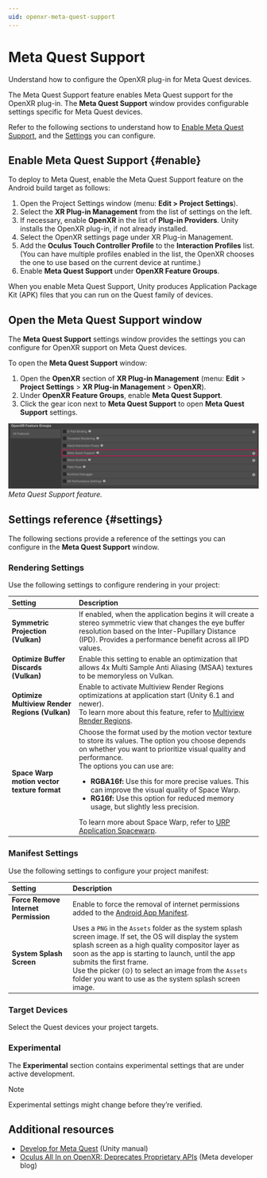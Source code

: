 ```yaml
---
uid: openxr-meta-quest-support
---
```

# Meta Quest Support

Understand how to configure the OpenXR plug-in for Meta Quest devices.

The Meta Quest Support feature enables Meta Quest support for the OpenXR plug-in. The **Meta Quest Support** window provides configurable settings specific for Meta Quest devices.

Refer to the following sections to understand how to [Enable Meta Quest Support](#Enable-support), and the [Settings](#settings) you can configure.

## Enable Meta Quest Support {#enable}

To deploy to Meta Quest, enable the Meta Quest Support feature on the Android build target as follows:

1. Open the Project Settings window (menu: **Edit > Project Settings**).
2. Select the **XR Plug-in Management** from the list of settings on the left.
3. If necessary, enable **OpenXR** in the list of **Plug-in Providers**. Unity installs the OpenXR plug-in, if not already installed.
4. Select the OpenXR settings page under XR Plug-in Management.
5. Add the **Oculus Touch Controller Profile** to the **Interaction Profiles** list. (You can have multiple profiles enabled in the list, the OpenXR chooses the one to use based on the current device at runtime.)
6. Enable **Meta Quest Support** under **OpenXR Feature Groups**.

When you enable Meta Quest Support, Unity produces Application Package Kit (APK) files that you can run on the Quest family of devices.

## Open the Meta Quest Support window

The **Meta Quest Support** settings window provides the settings you can configure for OpenXR support on Meta Quest devices.

To open the **Meta Quest Support** window:

1. Open the **OpenXR** section of **XR Plug-in Management** (menu: **Edit** > **Project Settings** > **XR Plug-in Management** > **OpenXR**).
2. Under **OpenXR Feature Groups**, enable **Meta Quest Support**.
3. Click the gear icon next to **Meta Quest Support** to open **Meta Quest Support** settings.

![Meta Quest Support in the OpenXR settings.](../images/meta-quest-support.png)<br/>*Meta Quest Support feature.*

## Settings reference {#settings}

The following sections provide a reference of the settings you can configure in the **Meta Quest Support** window.

### Rendering Settings

Use the following settings to configure rendering in your project:

| **Setting** | **Description** |
| :---------- | :-------------- |
| **Symmetric Projection (Vulkan)** | If enabled, when the application begins it will create a stereo symmetric view that changes the eye buffer resolution based on the Inter-Pupillary Distance (IPD). Provides a performance benefit across all IPD values. |
| **Optimize Buffer Discards (Vulkan)** | Enable this setting to enable an optimization that allows 4x Multi Sample Anti Aliasing (MSAA) textures to be memoryless on Vulkan. |
| **Optimize Multiview Render Regions (Vulkan)** | Enable to activate Multiview Render Regions optimizations at application start (Unity 6.1 and newer). <br>To learn more about this feature, refer to [Multiview Render Regions](xref:openxr-multiview-render-regions). |
| **Space Warp motion vector texture format** | Choose the format used by the motion vector texture to store its values. The option you choose depends on whether you want to prioritize visual quality and performance. <br>The options you can use are:<ul><li><strong> RGBA16f: </strong> Use this for more precise values. This can improve the visual quality of Space Warp.</li><li><strong>RG16f: </strong>Use this option for reduced memory usage, but slightly less precision.</li></ul>To learn more about Space Warp, refer to [URP Application Spacewarp](xref:um-xr-application-spacewarp). |

### Manifest Settings

Use the following settings to configure your project manifest:

| **Setting** | **Description** |
| :---------- | :-------------- |
| **Force Remove Internet Permission** | Enable to force the removal of internet permissions added to the [Android App Manifest](xref:um-android-manifest). |
| **System Splash Screen** | Uses a `PNG` in the `Assets` folder as the system splash screen image. If set, the OS will display the system splash screen as a high quality compositor layer as soon as the app is starting to launch, until the app submits the first frame.<br>Use the picker (&#8857;) to select an image from the `Assets` folder you want to use as the system splash screen image. |

### Target Devices

Select the Quest devices your project targets.

### Experimental

The **Experimental** section contains experimental settings that are under active development.

> [!NOTE]
> Experimental settings might change before they’re verified.

## Additional resources

* [Develop for Meta Quest](xref:um-xr-meta-quest-develop) (Unity manual)
* [Oculus All In on OpenXR: Deprecates Proprietary APIs](https://developer.oculus.com/blog/oculus-all-in-on-openxr-deprecates-proprietary-apis) (Meta developer blog)
